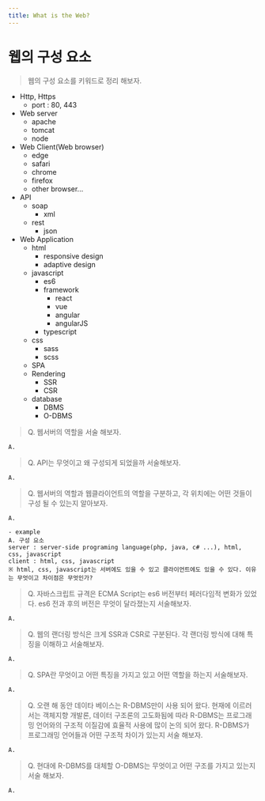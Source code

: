```yaml
---
title: What is the Web?
---
```


# 웹의 구성 요소   
   

> 웹의 구성 요소를 키워드로 정리 해보자.   

* Http, Https
  * port : 80, 443
* Web server
  * apache
  * tomcat
  * node
* Web Client(Web browser)
  * edge
  * safari
  * chrome
  * firefox   
  * other browser...
* API
  * soap
    * xml
  * rest
    * json
* Web Application   
  * html
    * responsive design
    * adaptive design
  * javascript
    * es6
    * framework
      * react
      * vue
      * angular
      * angularJS
    * typescript
  * css
    * sass
    * scss
  * SPA
  * Rendering
    * SSR
    * CSR
  * database
    * DBMS
    * O-DBMS


> Q. 웹서버의 역할을 서술 해보자.   
```
A.
```

> Q. API는 무엇이고 왜 구성되게 되었을까 서술해보자.
```
A.
```

> Q. 웹서버의 역할과 웹클라이언트의 역할을 구분하고, 각 위치에는 어떤 것들이 구성 될 수 있는지 알아보자.  
```
A.
```
```
- example   
A. 구성 요소
server : server-side programing language(php, java, c# ...), html, css, javascript
client : html, css, javascript   
※ html, css, javascript는 서버에도 있을 수 있고 클라이언트에도 있을 수 있다. 이유는 무엇이고 차이점은 무엇인가?
``` 

> Q. 자바스크립트 규격은 ECMA Script는 es6 버전부터 페러다임적 변화가 있었다. es6 전과 후의 버전은 무엇이 달라졌는지 서술해보자.
```
A.
```

> Q. 웹의 랜더링 방식은 크게 SSR과 CSR로 구분된다. 각 랜더링 방식에 대해 특징을 이해하고 서술해보자.
```
A.
```

> Q. SPA란 무엇이고 어떤 특징을 가지고 있고 어떤 역할을 하는지 서술해보자.
```
A.
```

> Q. 오랜 해 동안 데이타 베이스는 R-DBMS만이 사용 되어 왔다. 현재에 이르러서는 객체지향 개발론, 데이터 구조론의 고도화됨에 따라 R-DBMS는 프로그래밍 언어와의 구조적 이질감에 효율적 사용에 많이 논의 되어 왔다. R-DBMS가 프로그래밍 언어들과 어떤 구조적 차이가 있는지 서술 해보자.
```
A.
```

> Q. 현대에 R-DBMS를 대체할 O-DBMS는 무엇이고 어떤 구조를 가지고 있는지 서술 해보자.
```
A. 
```

